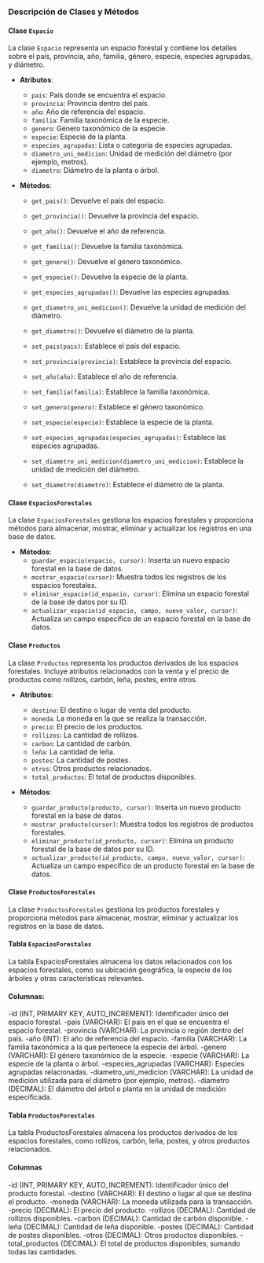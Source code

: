 ### Descripción de Clases y Métodos

#### **Clase `Espacio`**

La clase `Espacio` representa un espacio forestal y contiene los detalles sobre el país, provincia, año, familia, género, especie, especies agrupadas, y diámetro.

- **Atributos**:
  - `pais`: País donde se encuentra el espacio.
  - `provincia`: Provincia dentro del país.
  - `año`: Año de referencia del espacio.
  - `familia`: Familia taxonómica de la especie.
  - `genero`: Género taxonómico de la especie.
  - `especie`: Especie de la planta.
  - `especies_agrupadas`: Lista o categoría de especies agrupadas.
  - `diametro_uni_medicion`: Unidad de medición del diámetro (por ejemplo, metros).
  - `diametro`: Diámetro de la planta o árbol.

- **Métodos**:
  - `get_pais()`: Devuelve el país del espacio.
  - `get_provincia()`: Devuelve la provincia del espacio.
  - `get_año()`: Devuelve el año de referencia.
  - `get_familia()`: Devuelve la familia taxonómica.
  - `get_genero()`: Devuelve el género taxonómico.
  - `get_especie()`: Devuelve la especie de la planta.
  - `get_especies_agrupadas()`: Devuelve las especies agrupadas.
  - `get_diametro_uni_medicion()`: Devuelve la unidad de medición del diámetro.
  - `get_diametro()`: Devuelve el diámetro de la planta.

  - `set_pais(pais)`: Establece el país del espacio.
  - `set_provincia(provincia)`: Establece la provincia del espacio.
  - `set_año(año)`: Establece el año de referencia.
  - `set_familia(familia)`: Establece la familia taxonómica.
  - `set_genero(genero)`: Establece el género taxonómico.
  - `set_especie(especie)`: Establece la especie de la planta.
  - `set_especies_agrupadas(especies_agrupadas)`: Establece las especies agrupadas.
  - `set_diametro_uni_medicion(diametro_uni_medicion)`: Establece la unidad de medición del diámetro.
  - `set_diametro(diametro)`: Establece el diámetro de la planta.

#### **Clase `EspaciosForestales`**

La clase `EspaciosForestales` gestiona los espacios forestales y proporciona métodos para almacenar, mostrar, eliminar y actualizar los registros en una base de datos.

- **Métodos**:
  - `guardar_espacio(espacio, cursor)`: Inserta un nuevo espacio forestal en la base de datos.
  - `mostrar_espacio(cursor)`: Muestra todos los registros de los espacios forestales.
  - `eliminar_espacio(id_espacio, cursor)`: Elimina un espacio forestal de la base de datos por su ID.
  - `actualizar_espacio(id_espacio, campo, nuevo_valor, cursor)`: Actualiza un campo específico de un espacio forestal en la base de datos.

#### **Clase `Productos`**

La clase `Productos` representa los productos derivados de los espacios forestales. Incluye atributos relacionados con la venta y el precio de productos como rollizos, carbón, leña, postes, entre otros.

- **Atributos**:
  - `destino`: El destino o lugar de venta del producto.
  - `moneda`: La moneda en la que se realiza la transacción.
  - `precio`: El precio de los productos.
  - `rollizos`: La cantidad de rollizos.
  - `carbon`: La cantidad de carbón.
  - `leña`: La cantidad de leña.
  - `postes`: La cantidad de postes.
  - `otros`: Otros productos relacionados.
  - `total_productos`: El total de productos disponibles.
    
- **Métodos**:
  - `guardar_producto(producto, cursor)`: Inserta un nuevo producto forestal en la base de datos.
  - `mostrar_producto(cursor)`: Muestra todos los registros de productos forestales.
  - `eliminar_producto(id_producto, cursor)`: Elimina un producto forestal de la base de datos por su ID.
  - `actualizar_producto(id_producto, campo, nuevo_valor, cursor)`: Actualiza un campo específico de un producto forestal en la base de datos.

#### **Clase `ProductosForestales`**

La clase `ProductosForestales` gestiona los productos forestales y proporciona métodos para almacenar, mostrar, eliminar y actualizar los registros en la base de datos.

#### **Tabla `EspaciosForestales`**
La tabla EspaciosForestales almacena los datos relacionados con los espacios forestales, como su ubicación geográfica, la especie de los árboles y otras características relevantes.

#### **Columnas**:
 -id (INT, PRIMARY KEY, AUTO_INCREMENT): Identificador único del espacio forestal.
 -pais (VARCHAR): El país en el que se encuentra el espacio forestal.
 -provincia (VARCHAR): La provincia o región dentro del país.
 -año (INT): El año de referencia del espacio.
 -familia (VARCHAR): La familia taxonómica a la que pertenece la especie del árbol.
 -genero (VARCHAR): El género taxonómico de la especie.
 -especie (VARCHAR): La especie de la planta o árbol.
 -especies_agrupadas (VARCHAR): Especies agrupadas relacionadas.
 -diametro_uni_medicion (VARCHAR): La unidad de medición utilizada para el diámetro (por ejemplo, metros).
 -diametro (DECIMAL): El diámetro del árbol o planta en la unidad de medición especificada.

#### **Tabla `ProductosForestales`**
La tabla ProductosForestales almacena los productos derivados de los espacios forestales, como rollizos, carbón, leña, postes, y otros productos relacionados.

#### **Columnas**
 -id (INT, PRIMARY KEY, AUTO_INCREMENT): Identificador único del producto forestal.
 -destino (VARCHAR): El destino o lugar al que se destina el producto.
 -moneda (VARCHAR): La moneda utilizada para la transacción.
 -precio (DECIMAL): El precio del producto.
 -rollizos (DECIMAL): Cantidad de rollizos disponibles.
 -carbon (DECIMAL): Cantidad de carbón disponible.
 -leña (DECIMAL): Cantidad de leña disponible.
 -postes (DECIMAL): Cantidad de postes disponibles.
 -otros (DECIMAL): Otros productos disponibles.
 -total_productos (DECIMAL): El total de productos disponibles, sumando todas las cantidades.

